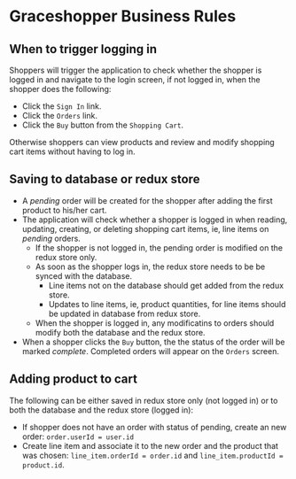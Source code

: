 # Graceshopper Business Rules

## When to trigger logging in
Shoppers will trigger the application to check whether the shopper is logged in and navigate to the login screen, if not logged in, when the shopper does the following:
  * Click the `Sign In` link.
  * Click the `Orders` link.
  * Click the `Buy` button from the `Shopping Cart`.

Otherwise shoppers can view products and review and modify shopping cart items without having to log in.

## Saving to database or redux store
* A *_pending_* order will be created for the shopper after adding the first product to his/her cart.
* The application will check whether a shopper is logged in when reading, updating, creating, or deleting shopping cart items, ie, line items on *_pending_* orders.
  * If the shopper is not logged in, the pending order is modified on the redux store only.
  * As soon as the shopper logs in, the redux store needs to be be synced with the database.
    * Line items not on the database should get added from the redux store.
    * Updates to line items, ie, product quantities, for line items should be updated in database from redux store.
  * When the shopper is logged in, any modificatins to orders should modify both the database and the redux store.
* When a shopper clicks the `Buy` button, the the status of the order will be marked *_complete_*. Completed orders will appear on the `Orders` screen.

## Adding product to cart
The following can be either saved in redux store only (not logged in) or to both the database and the redux store (logged in):
* If shopper does not have an order with status of pending, create an new order: `order.userId = user.id`
* Create line item and associate it to the new order and the product that was chosen: `line_item.orderId = order.id` and `line_item.productId = product.id`.
